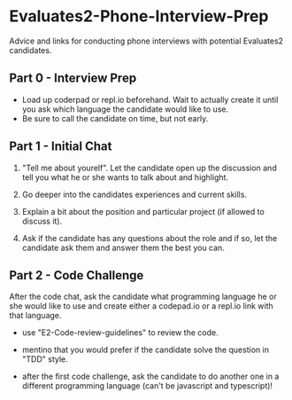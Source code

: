 # Evaluates2-Phone-Interview-Prep
Advice and links for conducting phone interviews with potential Evaluates2 candidates.


## Part 0 - Interview Prep

- Load up coderpad or repl.io beforehand. Wait to actually create it until you ask which language the candidate would like to use.
- Be sure to call the candidate on time, but not early.


## Part 1 - Initial Chat

1. "Tell me about yourelf". Let the candidate open up the discussion and tell you what he or she wants to talk about and highlight.

2. Go deeper into the candidates experiences and current skills. 

3. Explain a bit about the position and particular project (if allowed to discuss it).

4. Ask if the candidate has any questions about the role and if so, let the candidate ask them and answer them the best you can.

## Part 2 - Code Challenge

After the code chat, ask the candidate what programming language he or she would like to use and create either a codepad.io or a repl.io link with that language.

- use "E2-Code-review-guidelines" to review the code.

- mentino that you would prefer if the candidate solve the question in "TDD" style. 

- after the first code challenge, ask the candidate to do another one in a different programming language (can't be javascript and typescript)!

